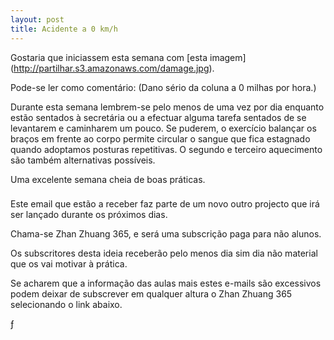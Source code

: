 ```yaml
---
layout: post
title: Acidente a 0 km/h 
---
```

Gostaria que iniciassem esta semana com [esta
imagem] (http://partilhar.s3.amazonaws.com/damage.jpg).

Pode-se ler como comentário: (Dano sério da coluna a 0 milhas por
hora.)

Durante esta semana lembrem-se pelo menos de uma vez por dia enquanto estão
sentados à secretária ou a efectuar alguma tarefa sentados de se
levantarem e caminharem um pouco. Se puderem, o exercício balançar
os braços em frente ao corpo permite circular o sangue que fica
estagnado quando adoptamos posturas repetitivas. O segundo e
terceiro aquecimento são também alternativas possíveis.

Uma excelente semana cheia de boas práticas. 

###

Este email que estão a receber faz parte de um novo outro projecto que
irá ser lançado durante os próximos dias.

Chama-se Zhan Zhuang 365, e será uma subscrição paga para não alunos. 

Os subscritores desta ideia receberão pelo menos dia sim dia não
material que os vai motivar à prática. 

Se acharem que a informação das aulas mais estes e-mails são
excessivos podem deixar de subscrever em qualquer altura o Zhan
Zhuang 365 selecionando o link abaixo.  

ƒ